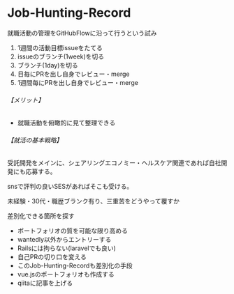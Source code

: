 # Job-Hunting-Record

就職活動の管理をGitHubFlowに沿って行うという試み

1. 1週間の活動目標issueをたてる
2. issueのブランチ(1week)を切る
3. ブランチ(1day)を切る
4. 日毎にPRを出し自身でレビュー・merge
5. 1週間毎にPRを出し自身でレビュー・merge

###### 【メリット】
- 就職活動を俯瞰的に見て整理できる
###### 【就活の基本戦略】

受託開発をメインに、シェアリングエコノミー・ヘルスケア関連であれば自社開発にも応募する。

snsで評判の良いSESがあればそこも受ける。

未経験・30代・職歴ブランク有り、三重苦をどうやって覆すか

差別化できる箇所を探す
- ポートフォリオの質を可能な限り高める
- wantedly以外からエントリーする
- Railsには拘らない(laravelでも良い)
- 自己PRの切り口を変える
- このJob-Hunting-Recordも差別化の手段
- vue.jsのポートフォリオも作成する
- qiitaに記事を上げる
